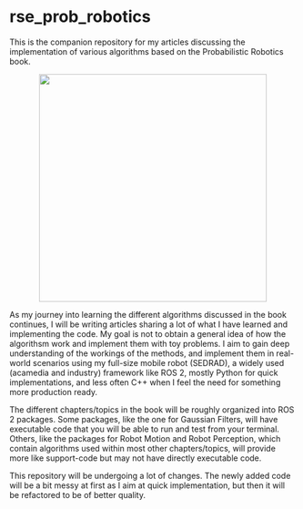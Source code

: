 # rse_prob_robotics
This is the companion repository for my articles discussing the implementation of various algorithms based on the Probabilistic Robotics book.

<div align="center">
  <img src="https://github.com/user-attachments/assets/9884b471-ac75-4f76-b1a5-6aea9f8d5945" width="400"/>
</div>


As my journey into learning the different algorithms discussed in the book continues, I will be writing articles sharing a lot of what I have learned and implementing the code. My goal is not to obtain a general idea of how the algorithsm work and implement them with toy problems. I aim to gain deep understanding of the workings of the methods, and implement them in real-world scenarios using my full-size mobile robot (SEDRAD), a widely used (acamedia and industry) framework like ROS 2, mostly Python for quick implementations, and less often C++ when I feel the need for something more production ready. 

The different chapters/topics in the book will be roughly organized into ROS 2 packages. Some packages, like the one for Gaussian Filters, will have executable code that you will be able to run and test from your terminal. Others, like the packages for Robot Motion and Robot Perception, which contain algorithms used within most other chapters/topics, will provide more like support-code but may not have directly executable code.

This repository will be undergoing a lot of changes. The newly added code will be a bit messy at first as I aim at quick implementation, but then it will be refactored to be of better quality. 


